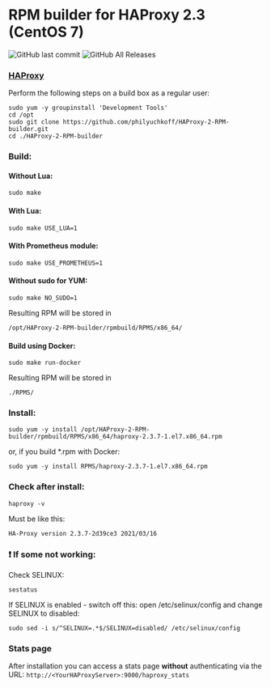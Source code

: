 # RPM builder for HAProxy 2.3 (CentOS 7)

![GitHub last commit](https://img.shields.io/github/last-commit/philyuchkoff/HAProxy-2-RPM-builder?style=for-the-badge)
![GitHub All Releases](https://img.shields.io/github/downloads/philyuchkoff/HAProxy-2-RPM-builder/total?style=for-the-badge)


### [HAProxy](http://www.haproxy.org/)

Perform the following steps on a build box as a regular user:


    sudo yum -y groupinstall 'Development Tools'
    cd /opt
    sudo git clone https://github.com/philyuchkoff/HAProxy-2-RPM-builder.git
    cd ./HAProxy-2-RPM-builder

### Build:

#### Without Lua:

    sudo make
    
#### With Lua:

    sudo make USE_LUA=1

#### With Prometheus module:

    sudo make USE_PROMETHEUS=1

#### Without sudo for YUM:

    sudo make NO_SUDO=1

Resulting RPM will be stored in 

    /opt/HAProxy-2-RPM-builder/rpmbuild/RPMS/x86_64/

#### Build using Docker:

    sudo make run-docker

Resulting RPM will be stored in 

    ./RPMS/


### Install:

    sudo yum -y install /opt/HAProxy-2-RPM-builder/rpmbuild/RPMS/x86_64/haproxy-2.3.7-1.el7.x86_64.rpm

or, if you build *.rpm with Docker:

    sudo yum -y install RPMS/haproxy-2.3.7-1.el7.x86_64.rpm 
    

### Check after install:

    haproxy -v

Must be like this:

    HA-Proxy version 2.3.7-2d39ce3 2021/03/16
    

### :exclamation: If some not working:

Check SELINUX:

    sestatus

If SELINUX is enabled  - switch off this: open /etc/selinux/config and change SELINUX to disabled:

    sudo sed -i s/^SELINUX=.*$/SELINUX=disabled/ /etc/selinux/config

### Stats page

After installation you can access a stats page **without** authenticating via the URL: `http://<YourHAProxyServer>:9000/haproxy_stats`
